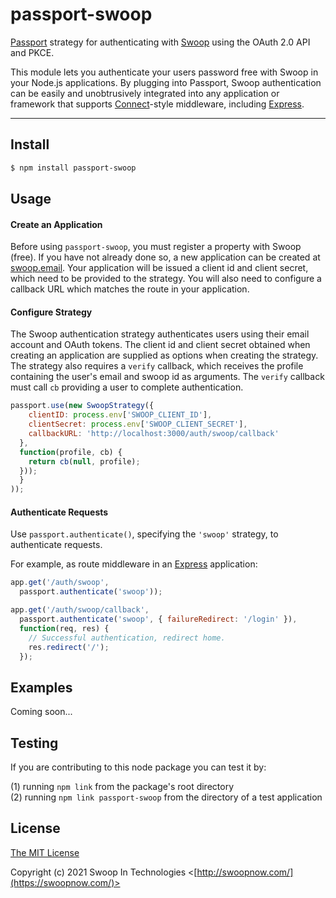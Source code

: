 # passport-swoop

[Passport](http://passportjs.org/) strategy for authenticating with [Swoop](http://swoopnow.com/)
using the OAuth 2.0 API and PKCE.

This module lets you authenticate your users password free with Swoop in your Node.js applications.
By plugging into Passport, Swoop authentication can be easily and
unobtrusively integrated into any application or framework that supports
[Connect](http://www.senchalabs.org/connect/)-style middleware, including
[Express](http://expressjs.com/).

---

## Install

```bash
$ npm install passport-swoop
```

## Usage

#### Create an Application

Before using `passport-swoop`, you must register a property with Swoop (free).
If you have not already done so, a new application can be created at
[swoop.email](https://dashboard.swoop.email/).  Your application
will be issued a client id and client secret, which need to be provided to the
strategy.  You will also need to configure a callback URL which matches the
route in your application.

#### Configure Strategy

The Swoop authentication strategy authenticates users using their email account
and OAuth tokens.  The client id and client secret obtained when creating
an application are supplied as options when creating the strategy.  The strategy
also requires a `verify` callback, which receives the profile containing
the user's email and swoop id as arguments. The `verify` callback must call `cb`
providing a user to complete authentication.

```javascript
passport.use(new SwoopStrategy({
    clientID: process.env['SWOOP_CLIENT_ID'],
    clientSecret: process.env['SWOOP_CLIENT_SECRET'],
    callbackURL: 'http://localhost:3000/auth/swoop/callback'    
  },
  function(profile, cb) {    
    return cb(null, profile);
  }));
  }
));
```

#### Authenticate Requests

Use `passport.authenticate()`, specifying the `'swoop'` strategy, to
authenticate requests.

For example, as route middleware in an [Express](http://expressjs.com/)
application:

```javascript
app.get('/auth/swoop',
  passport.authenticate('swoop'));

app.get('/auth/swoop/callback',
  passport.authenticate('swoop', { failureRedirect: '/login' }),
  function(req, res) {
    // Successful authentication, redirect home.
    res.redirect('/');
  });
```

## Examples

Coming soon...

## Testing
If you are contributing to this node package you can test it by:

(1) running `npm link` from the package's root directory  
(2) running `npm link passport-swoop` from the directory of a test application

## License

[The MIT License](http://opensource.org/licenses/MIT)

Copyright (c) 2021 Swoop In Technologies <[http://swoopnow.com/](https://swoopnow.com/)>
